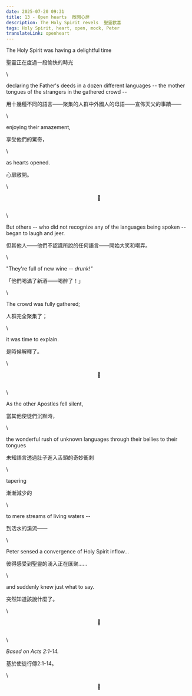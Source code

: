 ```yaml
---
date: 2025-07-20 09:31
title: 13 - Open hearts  敞開心扉
description: The Holy Spirit revels  聖靈歡喜
tags: Holy Spirit, heart, open, mock, Peter
translateLink: openheart
---
```


The Holy Spirit was having a delightful time

聖靈正在度過一段愉快的時光

\

declaring the Father's deeds in a dozen different languages -- the mother tongues of the strangers in the gathered crowd --

用十幾種不同的語言——聚集的人群中外國人的母語——宣佈天父的事蹟——

\

enjoying their amazement, 

享受他們的驚奇，

\

as hearts opened. 

心扉敞開。

\

<center>💠</center>

\
\

But others -- who did not recognize any of the languages being spoken -- began to laugh and jeer.

但其他人——他們不認識所說的任何語言——開始大笑和嘲弄。

\

"They're full of new wine -- *drunk!"*

「他們喝滿了新酒——喝醉了！」

\

The crowd was fully gathered;

人群完全聚集了；

\

it was time to explain. 

是時候解釋了。

\

<center>💠</center>

\
\

As the other Apostles fell silent, 

當其他使徒們沉默時，

\

the wonderful rush of unknown languages through their bellies to their tongues 

未知語言透過肚子進入舌頭的奇妙衝刺

\

tapering 

漸漸減少的

\

to mere streams of living waters --

到活水的溪流——

\

Peter sensed a convergence of Holy Spirit inflow...

彼得感受到聖靈的湧入正在匯聚......

\

and suddenly knew just what to say.

突然知道該說什麼了。

\

<center>💠</center>

\
\

*Based on Acts 2:1-14.* 

基於使徒行傳2:1-14。

\

<center>💠</center>
